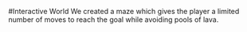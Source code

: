 #Interactive World
We created a maze which gives the player a limited number of moves to reach the goal while avoiding pools of lava.

